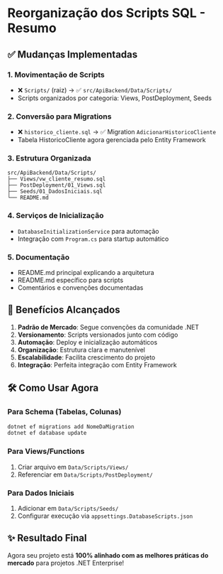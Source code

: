 # Reorganização dos Scripts SQL - Resumo

## ✅ Mudanças Implementadas

### 1. **Movimentação de Scripts**
- ❌ `Scripts/` (raiz) → ✅ `src/ApiBackend/Data/Scripts/`
- Scripts organizados por categoria: Views, PostDeployment, Seeds

### 2. **Conversão para Migrations**
- ❌ `historico_cliente.sql` → ✅ Migration `AdicionarHistoricoCliente`
- Tabela HistoricoCliente agora gerenciada pelo Entity Framework

### 3. **Estrutura Organizada**
```
src/ApiBackend/Data/Scripts/
├── Views/vw_cliente_resumo.sql
├── PostDeployment/01_Views.sql
├── Seeds/01_DadosIniciais.sql
└── README.md
```

### 4. **Serviços de Inicialização**
- `DatabaseInitializationService` para automação
- Integração com `Program.cs` para startup automático

### 5. **Documentação**
- README.md principal explicando a arquitetura
- README.md específico para scripts
- Comentários e convenções documentadas

## 🎯 Benefícios Alcançados

1. **Padrão de Mercado**: Segue convenções da comunidade .NET
2. **Versionamento**: Scripts versionados junto com código
3. **Automação**: Deploy e inicialização automáticos
4. **Organização**: Estrutura clara e manutenível
5. **Escalabilidade**: Facilita crescimento do projeto
6. **Integração**: Perfeita integração com Entity Framework

## 🛠️ Como Usar Agora

### Para Schema (Tabelas, Colunas)
```bash
dotnet ef migrations add NomeDaMigration
dotnet ef database update
```

### Para Views/Functions
1. Criar arquivo em `Data/Scripts/Views/`
2. Referenciar em `Data/Scripts/PostDeployment/`

### Para Dados Iniciais
1. Adicionar em `Data/Scripts/Seeds/`
2. Configurar execução via `appsettings.DatabaseScripts.json`

## ✨ Resultado Final

Agora seu projeto está **100% alinhado com as melhores práticas do mercado** para projetos .NET Enterprise!
